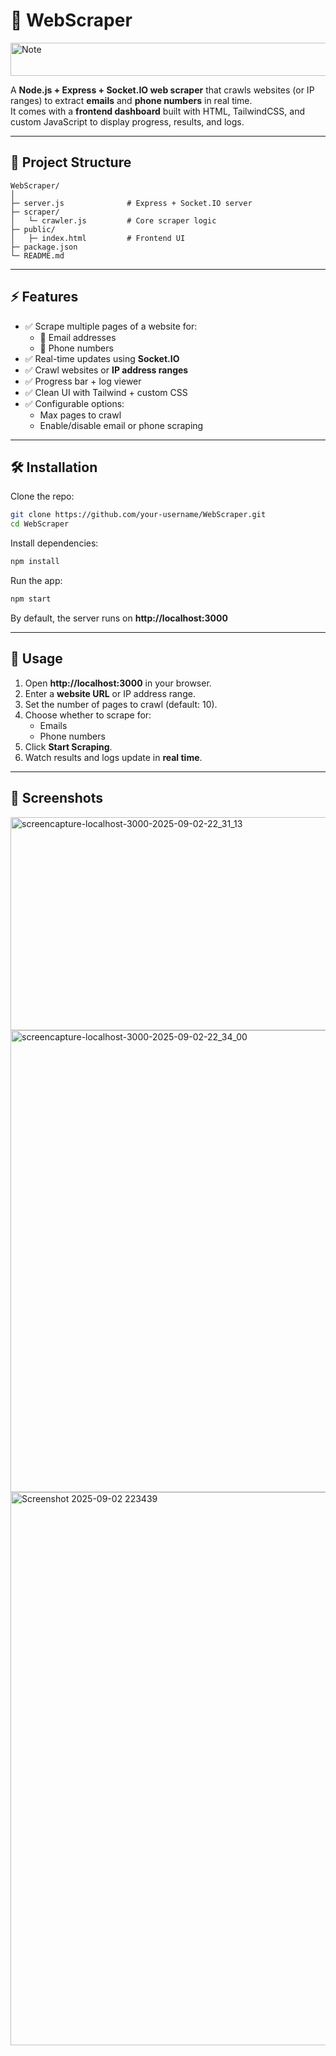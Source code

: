 # 🔎 WebScraper

<img width="1056" height="53" alt="Note" src="https://github.com/user-attachments/assets/bb7ac12b-0f3e-49e1-b7e7-ef88a2ba2bc7" />

A **Node.js + Express + Socket.IO web scraper** that crawls websites (or IP ranges) to extract **emails** and **phone numbers** in real time.  
It comes with a **frontend dashboard** built with HTML, TailwindCSS, and custom JavaScript to display progress, results, and logs.

---

## 📂 Project Structure
```
WebScraper/
│
├─ server.js              # Express + Socket.IO server
├─ scraper/
│   └─ crawler.js         # Core scraper logic
├─ public/
│   ├─ index.html         # Frontend UI
├─ package.json
└─ README.md
```

---

## ⚡ Features
- ✅ Scrape multiple pages of a website for:
  - 📧 Email addresses
  - 📱 Phone numbers
- ✅ Real-time updates using **Socket.IO**
- ✅ Crawl websites or **IP address ranges**
- ✅ Progress bar + log viewer
- ✅ Clean UI with Tailwind + custom CSS
- ✅ Configurable options:
  - Max pages to crawl
  - Enable/disable email or phone scraping

---

## 🛠️ Installation

Clone the repo:
```bash
git clone https://github.com/your-username/WebScraper.git
cd WebScraper
```

Install dependencies:
```bash
npm install
```

Run the app:
```bash
npm start
```

By default, the server runs on **http://localhost:3000**

---

## 📡 Usage

1. Open **http://localhost:3000** in your browser.
2. Enter a **website URL** or IP address range.
3. Set the number of pages to crawl (default: 10).
4. Choose whether to scrape for:
   - Emails
   - Phone numbers
5. Click **Start Scraping**.
6. Watch results and logs update in **real time**.

---

## 📸 Screenshots

<img width="1159" height="341" alt="screencapture-localhost-3000-2025-09-02-22_31_13" src="https://github.com/user-attachments/assets/c56f4357-b237-46a8-bd9a-aebce6498414" />

<img width="1159" height="739" alt="screencapture-localhost-3000-2025-09-02-22_34_00" src="https://github.com/user-attachments/assets/5a0be7a4-872d-4781-812e-8cb27d8b4851" />

<img width="1090" height="885" alt="Screenshot 2025-09-02 223439" src="https://github.com/user-attachments/assets/cf6ac302-a10a-46a2-916a-9fe94bd379a8" />

